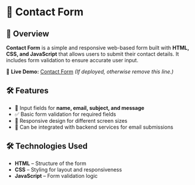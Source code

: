 # 📩 Contact Form  

## 📌 Overview  
**Contact Form** is a simple and responsive web-based form built with **HTML, CSS, and JavaScript** that allows users to submit their contact details. It includes form validation to ensure accurate user input.  

🚀 **Live Demo:** [Contact Form](https://ritik-datey.github.io/Contact-Form/) *(If deployed, otherwise remove this line.)*  

## 🛠️ Features  
- 📝 Input fields for **name, email, subject, and message**  
- ✅ Basic form validation for required fields  
- 🎨 Responsive design for different screen sizes  
- 📧 Can be integrated with backend services for email submissions  

## 🛠️ Technologies Used  
- **HTML** – Structure of the form  
- **CSS** – Styling for layout and responsiveness  
- **JavaScript** – Form validation logic  

